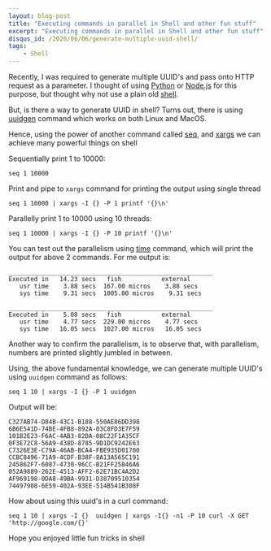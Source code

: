 ```yaml
---
layout: blog-post
title: "Executing commands in parallel in Shell and other fun stuff"
excerpt: "Executing commands in parallel in Shell and other fun stuff"
disqus_id: /2020/06/06/generate-multiple-uuid-shell/
tags:
    - Shell
---
```


Recently, I was required to generate multiple UUID's and pass onto HTTP request as a parameter. I thought of using [Python](https://www.python.org/) or [Node.js](https://nodejs.org/en/) for this purpose, but thought why not use a plain old [shell](https://en.wikipedia.org/wiki/Unix_shell).

But, is there a way to generate UUID in shell? Turns out, there is using [uuidgen](https://www.man7.org/linux/man-pages/man1/uuidgen.1.html) command which works on both Linux and MacOS.

Hence, using the power of another command called [seq](https://en.wikipedia.org/wiki/Seq_(Unix)), and [xargs](https://man7.org/linux/man-pages/man1/xargs.1.html) we can achieve many powerful things on shell

Sequentially print 1 to 10000:

```console
seq 1 10000
```

Print and pipe to `xargs` command for printing the output using single thread

```console
seq 1 10000 | xargs -I {} -P 1 printf '{}\n'
```

Parallelly print 1 to 10000 using 10 threads:

```console
seq 1 10000 | xargs -I {} -P 10 printf '{}\n'
```

You can test out the parallelism using [time](https://www.man7.org/linux/man-pages/man1/time.1.html) command, which will print the output for above 2 commands. For me output is:

```console
________________________________________________________
Executed in   14.23 secs   fish           external
   usr time    3.88 secs  167.00 micros    3.88 secs
   sys time    9.31 secs  1005.00 micros    9.31 secs
```

```
________________________________________________________
Executed in    5.08 secs   fish           external
   usr time    4.77 secs  229.00 micros    4.77 secs
   sys time   16.05 secs  1027.00 micros   16.05 secs
```

Another way to confirm the parallelism, is to observe that, with parallelism, numbers are printed slightly jumbled in between.

Using, the above fundamental knowledge, we can generate multiple UUID's using `uuidgen` command as follows:

```console
seq 1 10 | xargs -I {} -P 1 uuidgen
```

Output will be:
```console
C327AB74-D84B-43C1-B188-550AE86DD398
6B6E541D-74BE-4FB8-892A-03C8FD3E7F59
101B2E23-F6AC-4AB3-82DA-08C22F1A35CF
0F3E72C8-56A9-438D-8785-9D1DC9242E63
C7326E3E-C79A-46AB-BCA4-FBE935D01700
CCBC8496-71A9-4CDF-B38F-8A13A565C191
245862F7-6087-4730-96CC-B21FF25846A6
052A9889-262E-4513-AFF2-62E71BC4A2D2
AF969198-0DA8-49BA-9931-D38709510354
74497908-6E59-402A-93EE-514B541B308F
```


How about using this uuid's in a curl command:

```console
seq 1 10 | xargs -I {}  uuidgen | xargs -I{} -n1 -P 10 curl -X GET 'http://google.com/{}'
```

Hope you enjoyed little fun tricks in shell